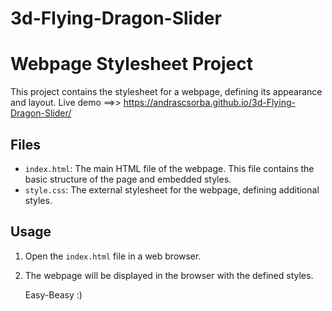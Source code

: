# 3d-Flying-Dragon-Slider
# Webpage Stylesheet Project

This project contains the stylesheet for a webpage, defining its appearance and layout.
Live demo ==>> https://andrascsorba.github.io/3d-Flying-Dragon-Slider/

## Files

- `index.html`: The main HTML file of the webpage. This file contains the basic structure of the page and embedded styles.
- `style.css`: The external stylesheet for the webpage, defining additional styles.

## Usage

1. Open the `index.html` file in a web browser.
2. The webpage will be displayed in the browser with the defined styles.

   Easy-Beasy :)
